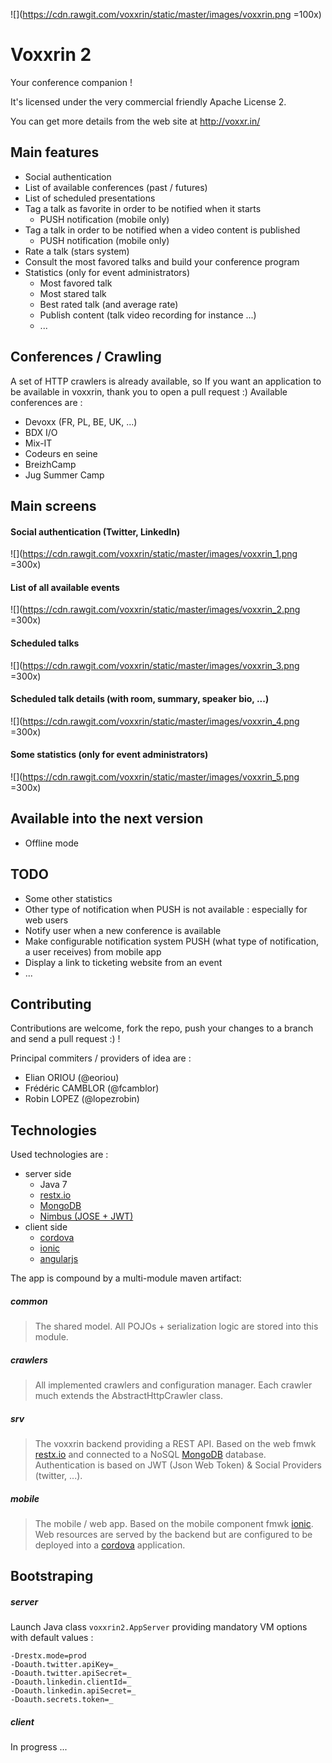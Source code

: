 ![](https://cdn.rawgit.com/voxxrin/static/master/images/voxxrin.png =100x)

# Voxxrin 2

Your conference companion !

It's licensed under the very commercial friendly Apache License 2.

You can get more details from the web site at http://voxxr.in/

## Main features

* Social authentication
* List of available conferences (past / futures)
* List of scheduled presentations
* Tag a talk as favorite in order to be notified when it starts
 	* PUSH notification (mobile only)
* Tag a talk in order to be notified when a video content is published
	* PUSH notification (mobile only)
* Rate a talk (stars system)
* Consult the most favored talks and build your conference program
* Statistics (only for event administrators)
	* Most favored talk
	* Most stared talk
	* Best rated talk (and average rate)
	* Publish content (talk video recording for instance ...)
	* ...

## Conferences / Crawling

A set of HTTP crawlers is already available, so If you want an application to be available in voxxrin, thank you to open a pull request :) Available conferences are :
* Devoxx (FR, PL, BE, UK, ...)
* BDX I/O
* Mix-IT
* Codeurs en seine
* BreizhCamp
* Jug Summer Camp


## Main screens

#### Social authentication (Twitter, LinkedIn)
![](https://cdn.rawgit.com/voxxrin/static/master/images/voxxrin_1.png =300x)

#### List of all available events
![](https://cdn.rawgit.com/voxxrin/static/master/images/voxxrin_2.png =300x)

#### Scheduled talks
![](https://cdn.rawgit.com/voxxrin/static/master/images/voxxrin_3.png =300x)

#### Scheduled talk details (with room, summary, speaker bio, ...)
![](https://cdn.rawgit.com/voxxrin/static/master/images/voxxrin_4.png =300x)

#### Some statistics (only for event administrators)
![](https://cdn.rawgit.com/voxxrin/static/master/images/voxxrin_5.png =300x)

## Available into the next version

* Offline mode

## TODO

* Some other statistics
* Other type of notification when PUSH is not available : especially for web users
* Notify user when a new conference is available
* Make configurable notification system PUSH (what type of notification, a user receives) from mobile app
* Display a link to ticketing website from an event
* ...

## Contributing 

Contributions are welcome, fork the repo, push your changes to a branch and send a pull request :) !

Principal commiters / providers of idea are : 

* Elian ORIOU (@eoriou)
* Frédéric CAMBLOR (@fcamblor)
* Robin LOPEZ (@lopezrobin)

## Technologies

Used technologies are :

* server side
    * Java 7
    * [restx.io](http://restx.io)
    * [MongoDB](https://www.mongodb.com)
    * [Nimbus (JOSE + JWT)](http://connect2id.com/products/nimbus-jose-jwt)
* client side
    * [cordova](https://cordova.apache.org/)
    * [ionic](http://ionicframework.com)
    * [angularjs](https://angularjs.org)

The app is compound by a multi-module maven artifact:
##### common
> The shared model. All POJOs + serialization logic are stored into this module.
##### crawlers
> All implemented crawlers and configuration manager. Each crawler much extends the AbstractHttpCrawler class.
##### srv
> The voxxrin backend providing a REST API. Based on the web fmwk [restx.io](http://restx.io) and connected to a NoSQL [MongoDB](https://www.mongodb.com) database.
> Authentication is based on JWT (Json Web Token) & Social Providers (twitter, ...).
##### mobile
> The mobile / web app. Based on the mobile component fmwk [ionic](http://ionicframework.com).
> Web resources are served by the backend but are configured to be deployed into a [cordova](https://cordova.apache.org/) application.

## Bootstraping

##### server
Launch Java class ```voxxrin2.AppServer``` providing mandatory VM options with default values :
```
-Drestx.mode=prod
-Doauth.twitter.apiKey=_
-Doauth.twitter.apiSecret=_
-Doauth.linkedin.clientId=_
-Doauth.linkedin.apiSecret=_
-Doauth.secrets.token=_
```

##### client
In progress ...